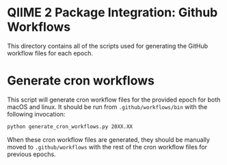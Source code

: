 # QIIME 2 Package Integration: Github Workflows

This directory contains all of the scripts used for generating the GitHub
workflow files for each epoch.

# Generate cron workflows

This script will generate cron workflow files for the provided epoch for both
macOS and linux. It should be run from `.github/workflows/bin` with the
following invocation:

```bash
python generate_cron_workflows.py 20XX.XX
```

When these cron workflow files are generated, they should be manually moved to
`.github/workflows` with the rest of the cron workflow files for previous
epochs.
